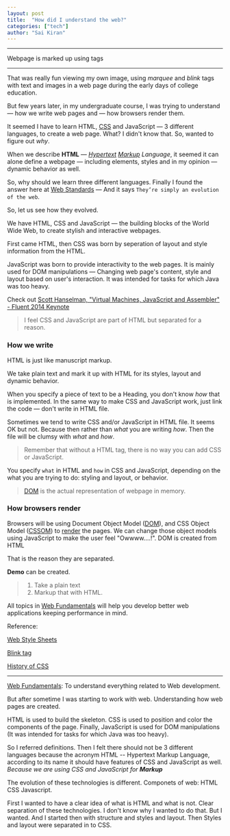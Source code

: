 ```yaml
---
layout: post
title:  "How did I understand the web?"
categories: ["tech"]
author: "Sai Kiran"
---
```


----------------

Webpage is marked up using tags

-----------------
That was really fun viewing my own image, using *marquee* and *blink* tags with text and images 
in a web page during the early days of college education.

But few years later, in my undergraduate course, I was trying to understand &mdash; 
how we write web pages and &mdash; how browsers render them.

It seemed I have to learn HTML, [CSS][] and JavaScript &mdash; 3 different 
languages, to create a web page. What? I didn't know that. So, wanted to 
figure out *why*.

When we describe **HTML** &mdash; *[Hypertext][] [Markup][] Language*, it 
seemed it can alone define a webpage &mdash; including elements, styles and 
in my opinion &mdash; dynamic behavior as well.

So, why should we learn three different languages. Finally I found the answer 
here at [Web Standards][] &mdash; And it says `They’re simply an evolution of the web`.

So, let us see how they evolved.

We have HTML, CSS and JavaScript &mdash; the building blocks of 
the World Wide Web, to create stylish and interactive webpages.

First came HTML, then CSS was born by seperation of layout and style information from the HTML.


JavaScript was born to provide interactivity to the web pages. It is mainly used for 
DOM manipulations &mdash; Changing web page's content, style and layout based on user's 
interaction. It was intended for tasks for which Java was too heavy.

Check out [Scott Hanselman, "Virtual Machines, JavaScript and Assembler" - Fluent 2014 Keynote][]

> I feel CSS and JavaScript are part of HTML but separated for a reason. 


### How we write

HTML is just like manuscript markup.

We take plain text and mark it up with HTML for its styles, layout and dynamic behavior. 

When you specify a piece of text to be a Heading, you don't know *how* that is implemented. In the 
same way to make CSS and JavaScript work, just link the code &mdash; don't write in HTML file.


Sometimes we tend to write CSS and/or JavaScript in HTML file. It seems OK but not. 
Because then rather than *what* you are writing *how*. Then the file will be clumsy with 
*what* and *how*.

> Remember that without a HTML tag, there is no way you can add CSS or JavaScript.

You specify `what` in HTML and `how` in CSS and JavaScript, depending on the what you are 
trying to do: styling and layout, or behavior.


> [DOM][] is the actual representation of webpage in memory. 

### How browsers render

Browsers will be using Document Object Model ([DOM][]), and CSS Object Model ([CSSOM][]) 
to [render][Page rendering] the pages. We can change those object models using JavaScript to make 
the user feel "Owwww....!". DOM is created from HTML    

That is the reason they are separated.


**Demo** can be created.
> 1. Take a plain text
> 2. Markup that with HTML.

All topics in [Web Fundamentals][] will help you develop better web applications keeping 
performance in mind.

Reference:

[Web Style Sheets](https://www.w3.org/Style/)

[Blink tag](https://www.w3.org/Style/customdtd)

[History of CSS](https://www.w3.org/Style/LieBos2e/history/Overview.html)


[Hypertext]: https://www.w3.org/WhatIs.html
[Markup]: https://en.wikipedia.org/wiki/Markup_language#Etymology_and_origin
[Web Standards]: https://www.w3.org/wiki/The_web_standards_model_-_HTML_CSS_and_JavaScript
[CSS]: https://www.w3.org/Style/LieBos2e/history/Overview.html
[CSS Timeline]: https://www.w3.org/Style/CSS20/
[CSS History]: https://www.w3.org/Style/CSS20/history.html

[DOM]: https://www.w3.org/TR/DOM-Level-2-Core/introduction.html
[CSSOM]: https://varvy.com/performance/cssom.html
[Page rendering]: https://developers.google.com/web/fundamentals/performance/critical-rendering-path/render-tree-construction
[Scott Hanselman, "Virtual Machines, JavaScript and Assembler" - Fluent 2014 Keynote]: https://www.youtube.com/watch?v=UzyoT4DziQ4&feature=youtu.be
[Web Fundamentals]: https://developers.google.com/web/fundamentals/

-------------------------------

[Web Fundamentals][]: To understand everything related to Web development.


But after sometime I was starting to work with web. Understanding how web 
pages are created. 

 HTML is used to build the skeleton. CSS is used to position and color the 
 components of the page. Finally, JavaScript is used for DOM manipulations 
 (It was intended for tasks for which Java was too heavy).

 So I referred definitions. Then I felt there should not be 3 different 
 languages because the acronym HTML -- Hypertext Markup Language, according 
 to its name it should have features of CSS and JavaScript as well. *Because we are using CSS and JavaScript for **Markup***
 
 
 The evolution of these technologies is different.
Componets of web: HTML CSS Javascript.

First I wanted to have a clear idea of what is HTML and what is not.
Clear separation of these technologies. I don't know why I wanted to do that. But I wanted. And I started
then with structure and styles and layout. Then Styles and layout 
were separated in to CSS.